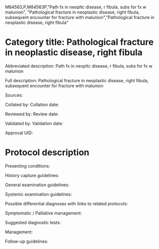 M84563,P,M84563P,"Path fx in neopltc disease, r fibula, subs for fx w malunion", "Pathological fracture in neoplastic disease, right fibula, subsequent encounter for fracture with malunion","Pathological fracture in neoplastic disease, right fibula"
# Category title: Pathological fracture in neoplastic disease, right fibula

Abbreviated description: Path fx in neopltc disease, r fibula, subs for fx w malunion

Full description: Pathological fracture in neoplastic disease, right fibula, subsequent encounter for fracture with malunion

Sources:

Collated by:
Collation date:

Reviewed by:
Review date:

Validated by:
Validation date:

Approval UID:

# Protocol description

Presenting conditions:

History capture guidelines:

General examination guidelines:

Systemic examination guidelines:

Possible differential diagnoses with links to related protocols:

Symptomatic / Palliative management:

Suggested diagnostic tests:

Management:

Follow-up guidelines:
